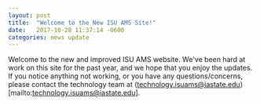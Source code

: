 ```yaml
---
layout: post
title:  "Welcome to the New ISU AMS Site!"
date:   2017-10-28 11:37:14 -0600
categories: news update
---
```


Welcome to the new and improved ISU AMS website. We've been hard at work on this site for the past year, and we hope that you enjoy the updates. If you notice anything not working, or you have any questions/concerns, please contact the technology team at (technology.isuams@iastate.edu)[mailto:technology.isuams@iastate.edu].
